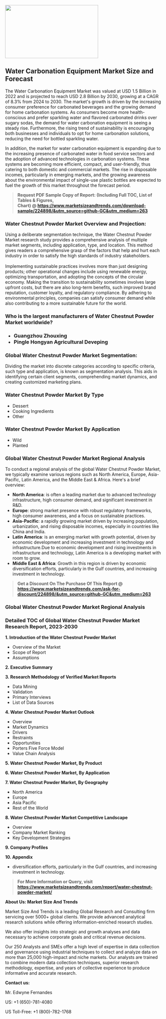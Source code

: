 <p><img class="alignnone size-medium wp-image-20088" src="https://ffe5etoiles.com/wp-content/uploads/2024/12/MST1-300x171.png" alt="" width="300" height="171" /></p><h2>Water Carbonation Equipment Market Size and Forecast</h2><p>The Water Carbonation Equipment Market was valued at USD 1.5 Billion in 2022 and is projected to reach USD 2.8 Billion by 2030, growing at a CAGR of 8.3% from 2024 to 2030. The market's growth is driven by the increasing consumer preference for carbonated beverages and the growing demand for home carbonation systems. As consumers become more health-conscious and prefer sparkling water and flavored carbonated drinks over sugary sodas, the demand for water carbonation equipment is seeing a steady rise. Furthermore, the rising trend of sustainability is encouraging both businesses and individuals to opt for home carbonation solutions, reducing the need for bottled sparkling water.</p><p>In addition, the market for water carbonation equipment is expanding due to the increasing presence of carbonated water in food service sectors and the adoption of advanced technologies in carbonation systems. These systems are becoming more efficient, compact, and user-friendly, thus catering to both domestic and commercial markets. The rise in disposable incomes, particularly in emerging markets, and the growing awareness about the environmental impact of single-use plastic bottles are expected to fuel the growth of this market throughout the forecast period.</p></p><blockquote id="" class=""><strong>Request PDF Sample Copy of Report: (Including Full TOC, List of Tables &amp; Figures, Chart)&nbsp;@&nbsp;<strong><a href="https://www.marketsizeandtrends.com/download-sample/224898/&utm_source=github-GC&utm_medium=263" target="_blank">https://www.marketsizeandtrends.com/download-sample/224898/&utm_source=github-GC&utm_medium=263</a></strong></strong></blockquote><h3 id="" class="">Water Chestnut Powder Market&nbsp;Overview and Projection:</h3><p id="" class="">Using a deliberate segmentation technique, the Water Chestnut Powder Market research study provides a comprehensive analysis of multiple market segments, including application, type, and location. This method gives readers a comprehensive grasp of the factors that help and hurt each industry in order to satisfy the high standards of industry stakeholders. <br /> <br />Implementing sustainable practices involves more than just designing products; other operational changes include using renewable energy, optimizing transportation, and adopting the concepts of the circular economy. Making the transition to sustainability sometimes involves large upfront costs, but there are also long-term benefits, such improved brand reputation, customer loyalty, and regulatory compliance. By adhering to environmental principles, companies can satisfy consumer demand while also contributing to a more sustainable future for the world.</p><h3 id="" class="">Who is the largest manufacturers of&nbsp;Water Chestnut Powder Market worldwide?</h3><h3 class=""><p><ul><li>Guangzhou Zhouxing </li><li> Pingle Hongyan Agricultural Deveping</li></ul></p></h3><h3 id="" class="">Global&nbsp;Water Chestnut Powder Market Segmentation:</h3><p id="" class="">Dividing the market into discrete categories according to specific criteria, such type and application, is known as segmentation analysis. This aids in identifying certain client segments, comprehending market dynamics, and creating customized marketing plans.</p><h3 id="" class="">Water Chestnut Powder Market&nbsp;By Type</h3><p><p><ul><li>Dessert</li><li> Cooking Ingredients</li><li> Other</p></li></ul></p></p><h3 id="" class="">Water Chestnut Powder Market&nbsp;By Application</h3><p class=""><p><ul><li>Wild</li><li> Planted</li></ul></p></p><h3 id="" class="">Global Water Chestnut Powder Market Regional Analysis</h3><p id="" class="">To conduct a regional analysis of the global Water Chestnut Powder Market, we typically examine various regions such as North America, Europe, Asia-Pacific, Latin America, and the Middle East &amp; Africa. Here's a brief overview:</p><ul><li><strong>North America</strong>: is often a leading market due to advanced technology infrastructure, high consumer demand, and significant investment in R&amp;D.</li><li><strong>Europe</strong>: strong market presence with robust regulatory frameworks, high consumer awareness, and a focus on sustainable practices.</li><li><strong>Asia-Pacific</strong>: a rapidly growing market driven by increasing population, urbanization, and rising disposable incomes, especially in countries like China and India.</li><li><strong>Latin America</strong>: is an emerging market with growth potential, driven by economic development and increasing investment in technology and infrastructure.Due to economic development and rising investments in infrastructure and technology, Latin America is a developing market with room to grow.</li><li><strong>Middle East &amp; Africa</strong>: Growth in this region is driven by economic diversification efforts, particularly in the Gulf countries, and increasing investment in technology.</li></ul><blockquote id="" class=""><strong>Get a Discount On The Purchase Of This Report @ <strong><a href="https://www.marketsizeandtrends.com/ask-for-discount/224898/&utm_source=github-GC&utm_medium=263" target="_blank">https://www.marketsizeandtrends.com/ask-for-discount/224898/&utm_source=github-GC&utm_medium=263</a></strong></strong></blockquote><h3 id="" class="">Global Water Chestnut Powder Market Regional Analysis</h3><h3 id="" class="">Detailed TOC of Global Water Chestnut Powder Market Research Report, 2023-2030</h3><p id="" class=""><strong>1. Introduction of the Water Chestnut Powder Market</strong></p><ul><li>Overview of the Market</li><li>Scope of Report</li><li>Assumptions</li></ul><p id="" class=""><strong>2. Executive Summary</strong></p><p id="" class=""><strong>3. Research Methodology of Verified Market Reports</strong></p><ul><li>Data Mining</li><li>Validation</li><li>Primary Interviews</li><li>List of Data Sources</li></ul><p id="" class=""><strong>4. Water Chestnut Powder Market Outlook</strong></p><ul><li>Overview</li><li>Market Dynamics</li><li>Drivers</li><li>Restraints</li><li>Opportunities</li><li>Porters Five Force Model</li><li>Value Chain Analysis</li></ul><p id="" class=""><strong>5. Water Chestnut Powder Market, By Product</strong></p><p id="" class=""><strong>6. Water Chestnut Powder Market, By Application</strong></p><p id="" class=""><strong>7. Water Chestnut Powder Market, By Geography</strong></p><ul><li>North America</li><li>Europe</li><li>Asia Pacific</li><li>Rest of the World</li></ul><p id="" class=""><strong>8. Water Chestnut Powder Market Competitive Landscape</strong></p><ul><li>Overview</li><li>Company Market Ranking</li><li>Key Development Strategies</li></ul><p id="" class=""><strong>9. Company Profiles</strong></p><p id="" class=""><strong>10. Appendix</strong></p><ul><li>diversification efforts, particularly in the Gulf countries, and increasing investment in technology.</li></ul><blockquote id="" class=""><strong>For More Information or Query, visit <strong><strong><a href="https://www.marketsizeandtrends.com/report/water-chestnut-powder-market/" target="_blank">https://www.marketsizeandtrends.com/report/water-chestnut-powder-market/</a></strong></strong></strong></blockquote><p id="" class=""><strong>About Us: Market Size And Trends</strong></p><p id="" class="">Market Size And Trends is a leading Global Research and Consulting firm servicing over 5000+ global clients. We provide advanced analytical research solutions while offering information-enriched research studies.</p><p id="" class="">We also offer insights into strategic and growth analyses and data necessary to achieve corporate goals and critical revenue decisions.</p><p id="" class="">Our 250 Analysts and SMEs offer a high level of expertise in data collection and governance using industrial techniques to collect and analyze data on more than 25,000 high-impact and niche markets. Our analysts are trained to combine modern data collection techniques, superior research methodology, expertise, and years of collective experience to produce informative and accurate research.</p><p id="" class=""><strong>Contact us:</strong></p><p id="" class="">Mr. Edwyne Fernandes</p><p id="" class="">US: +1 (650)-781-4080</p><p id="" class="">US Toll-Free: +1 (800)-782-1768</p>
